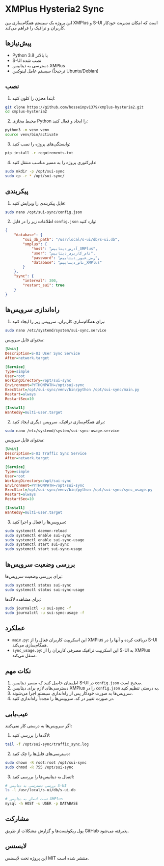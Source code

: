 # XMPlus Hysteria2 Sync

این پروژه یک سیستم همگام‌سازی بین XMPlus و S-UI است که امکان مدیریت خودکار کاربران و ترافیک را فراهم می‌کند.

## پیش‌نیازها

- Python 3.8 یا بالاتر
- S-UI نصب شده
- دسترسی به دیتابیس XMPlus
- سیستم عامل لینوکس (ترجیحاً Ubuntu/Debian)

## نصب

1. ابتدا مخزن را کلون کنید:
```bash
git clone https://github.com/hosseinpv1379/xmplus-hysteria2.git
cd xmplus-hysteria2
```

2. محیط مجازی Python را ایجاد و فعال کنید:
```bash
python3 -m venv venv
source venv/bin/activate
```

3. وابستگی‌های پروژه را نصب کنید:
```bash
pip install -r requirements.txt
```

4. دایرکتوری پروژه را به مسیر مناسب منتقل کنید:
```bash
sudo mkdir -p /opt/sui-sync
sudo cp -r * /opt/sui-sync/
```

## پیکربندی

1. فایل پیکربندی را ویرایش کنید:
```bash
sudo nano /opt/sui-sync/config.json
```

2. اطلاعات زیر را در فایل `config.json` وارد کنید:
```json
{
    "database": {
        "sui_db_path": "/usr/local/s-ui/db/s-ui.db",
        "xmplus": {
            "host": "آدرس_دیتابیس_XMPlus",
            "user": "نام_کاربری_دیتابیس",
            "password": "رمز_عبور_دیتابیس",
            "database": "نام_دیتابیس_XMPlus"
        }
    },
    "sync": {
        "interval": 300,
        "restart_sui": true
    }
}
```

## راه‌اندازی سرویس‌ها

1. برای همگام‌سازی کاربران، سرویس زیر را ایجاد کنید:
```bash
sudo nano /etc/systemd/system/sui-sync.service
```

محتوای فایل سرویس:
```ini
[Unit]
Description=S-UI User Sync Service
After=network.target

[Service]
Type=simple
User=root
WorkingDirectory=/opt/sui-sync
Environment=PYTHONPATH=/opt/sui-sync
ExecStart=/opt/sui-sync/venv/bin/python /opt/sui-sync/main.py
Restart=always
RestartSec=10

[Install]
WantedBy=multi-user.target
```

2. برای همگام‌سازی ترافیک، سرویس دیگری ایجاد کنید:
```bash
sudo nano /etc/systemd/system/sui-sync-usage.service
```

محتوای فایل سرویس:
```ini
[Unit]
Description=S-UI Traffic Sync Service
After=network.target

[Service]
Type=simple
User=root
WorkingDirectory=/opt/sui-sync
Environment=PYTHONPATH=/opt/sui-sync
ExecStart=/opt/sui-sync/venv/bin/python /opt/sui-sync/sync_usage.py
Restart=always
RestartSec=10

[Install]
WantedBy=multi-user.target
```

3. سرویس‌ها را فعال و اجرا کنید:
```bash
sudo systemctl daemon-reload
sudo systemctl enable sui-sync
sudo systemctl enable sui-sync-usage
sudo systemctl start sui-sync
sudo systemctl start sui-sync-usage
```

## بررسی وضعیت سرویس‌ها

برای بررسی وضعیت سرویس‌ها:
```bash
sudo systemctl status sui-sync
sudo systemctl status sui-sync-usage
```

برای مشاهده لاگ‌ها:
```bash
sudo journalctl -u sui-sync -f
sudo journalctl -u sui-sync-usage -f
```

## عملکرد

- `main.py`: این اسکریپت کاربران فعال را از XMPlus دریافت کرده و آنها را در S-UI همگام‌سازی می‌کند.
- `sync_usage.py`: این اسکریپت ترافیک مصرفی کاربران را از S-UI به XMPlus منتقل می‌کند.

## نکات مهم

1. اطمینان حاصل کنید که مسیر دیتابیس S-UI در `config.json` صحیح است.
2. دسترسی‌های لازم برای دیتابیس XMPlus را در `config.json` به درستی تنظیم کنید.
3. سرویس‌ها به صورت خودکار پس از راه‌اندازی سیستم اجرا می‌شوند.
4. در صورت تغییر در کد، سرویس‌ها را مجدداً راه‌اندازی کنید.

## عیب‌یابی

اگر سرویس‌ها به درستی کار نمی‌کنند:

1. لاگ‌ها را بررسی کنید:
```bash
tail -f /opt/sui-sync/traffic_sync.log
```

2. دسترسی‌های فایل‌ها را چک کنید:
```bash
sudo chown -R root:root /opt/sui-sync
sudo chmod -R 755 /opt/sui-sync
```

3. اتصال به دیتابیس‌ها را بررسی کنید:
```bash
# بررسی دسترسی به دیتابیس S-UI
ls -l /usr/local/s-ui/db/s-ui.db

# تست اتصال به دیتابیس XMPlus
mysql -h HOST -u USER -p DATABASE
```

## مشارکت

پول ریکوئست‌ها و گزارش مشکلات از طریق GitHub پذیرفته می‌شود.

## لایسنس

این پروژه تحت لایسنس MIT منتشر شده است.
